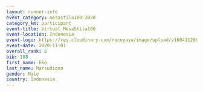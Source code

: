 ```yaml
--- 
layout: runner-info 
event_category: mesastila100-2020 
category_km: participant 
event-title: Virtual MesaStila100 
event-location: Indonesia 
event-logo: https://res.cloudinary.com/raceyaya/image/upload/v1604112863/3B3F7463-9336-4572-9F07-069DCA7D2527_ndaoxk.jpg 
event-date: 2020-11-01 
overall_rank: 8
bib: 108
first_name: Eko
last_name: Marsudiono
gender: Male
country: Indonesia
--- 
```

